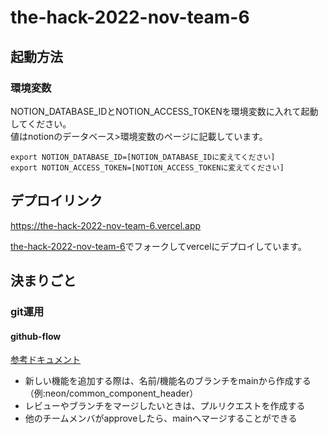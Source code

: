 # the-hack-2022-nov-team-6

## 起動方法
### 環境変数
NOTION_DATABASE_IDとNOTION_ACCESS_TOKENを環境変数に入れて起動してください。  
値はnotionのデータベース>環境変数のページに記載しています。
```
export NOTION_DATABASE_ID=[NOTION_DATABASE_IDに変えてください]
export NOTION_ACCESS_TOKEN=[NOTION_ACCESS_TOKENに変えてください]
```
## デプロイリンク
https://the-hack-2022-nov-team-6.vercel.app

[the-hack-2022-nov-team-6](https://github.com/yuhi-sa/the-hack-2022-nov-team-6/blob/main/.github/workflows/scheduled_sync.yml)でフォークしてvercelにデプロイしています。

## 決まりごと

### git運用
#### github-flow

[参考ドキュメント](https://gist.github.com/Gab-km/3705015)

- 新しい機能を追加する際は、名前/機能名のブランチをmainから作成する（例:neon/common_component_header）
- レビューやブランチをマージしたいときは、プルリクエストを作成する
- 他のチームメンバがapproveしたら、mainへマージすることができる

